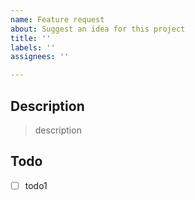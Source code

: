 ```yaml
---
name: Feature request
about: Suggest an idea for this project
title: ''
labels: ''
assignees: ''

---
```


## Description
> description

## Todo
- [ ] todo1

